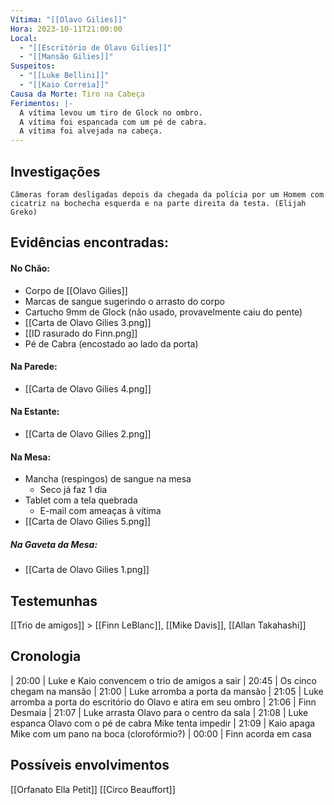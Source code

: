 ```yaml
---
Vítima: "[[Olavo Gilies]]"
Hora: 2023-10-11T21:00:00
Local:
  - "[[Escritório de Olavo Gilies]]"
  - "[[Mansão Gilies]]"
Suspeitos:
  - "[[Luke Bellini]]"
  - "[[Kaio Correia]]"
Causa da Morte: Tiro na Cabeça
Ferimentos: |-
  A vítima levou um tiro de Glock no ombro.
  A vítima foi espancada com um pé de cabra.
  A vítima foi alvejada na cabeça.
---
```

## Investigações
	Câmeras foram desligadas depois da chegada da polícia por um Homem com cicatriz na bochecha esquerda e na parte direita da testa. (Elijah Greko)

## Evidências encontradas:
#### No Chão:
- Corpo de [[Olavo Gilies]]
- Marcas de sangue sugerindo o arrasto do corpo
- Cartucho 9mm de Glock (não usado, provavelmente caiu do pente)
- [[Carta de Olavo Gilies 3.png]]
- [[ID rasurado do Finn.png]]
- Pé de Cabra (encostado ao lado da porta)

#### Na Parede:
- [[Carta de Olavo Gilies 4.png]]

#### Na Estante:
- [[Carta de Olavo Gilies 2.png]]

#### Na Mesa:
- Mancha (respingos) de sangue na mesa 
	- Seco já faz 1 dia
- Tablet com a tela quebrada
	- E-mail com ameaças à vítima
- [[Carta de Olavo Gilies 5.png]]
##### Na Gaveta da Mesa:
- [[Carta de Olavo Gilies 1.png]]

## Testemunhas
[[Trio de amigos]] > [[Finn LeBlanc]], [[Mike Davis]], [[Allan Takahashi]]

## Cronologia
| 20:00 |  Luke e Kaio convencem o trio de amigos a sair
| 20:45 |  Os cinco chegam na mansão
| 21:00 |  Luke arromba a porta da mansão
| 21:05 |  Luke arromba a porta do escritório do Olavo e atira em seu ombro
| 21:06 |  Finn Desmaia
| 21:07 |  Luke arrasta Olavo para o centro da sala
| 21:08 |  Luke espanca Olavo com o pé de cabra
			  Mike tenta impedir
| 21:09 |  Kaio apaga Mike com um pano na boca (clorofórmio?)
| 00:00 |  Finn acorda em casa

## Possíveis envolvimentos
[[Orfanato Ella Petit]]
[[Circo Beauffort]]
